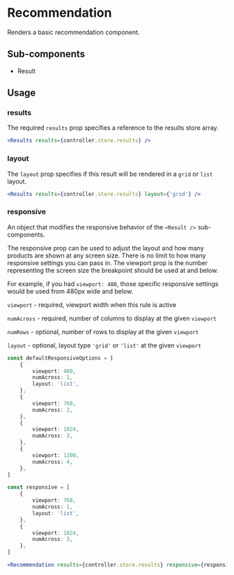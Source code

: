 # Recommendation

Renders a basic recommendation component.

## Sub-components
- Result

## Usage

### results
The required `results` prop specifies a reference to the results store array. 

```jsx
<Results results={controller.store.results} />
```

### layout
The `layout` prop specifies if this result will be rendered in a `grid` or `list` layout.

```jsx
<Results results={controller.store.results} layout={'grid'} />
```

### responsive
An object that modifies the responsive behavior of the `<Result />` sub-components.

The responsive prop can be used to adjust the layout and how many products are shown at any screen size. There is no limit to how many responsive settings you can pass in. The viewport prop is the number representing the screen size the breakpoint should be used at and below.

For example, if you had `viewport: 480`, those specific responsive settings would be used from 480px wide and below.

`viewport` - required, viewport width when this rule is active

`numAcross` - required, number of columns to display at the given `viewport`

`numRows` - optional, number of rows to display at the given `viewport`

`layout` - optional, layout type `'grid'` or `'list'` at the given `viewport`

```typescript
const defaultResponsiveOptions = [
	{
		viewport: 480,
		numAcross: 1,
		layout: 'list',
	},
	{
		viewport: 768,
		numAcross: 2,
	},
	{
		viewport: 1024,
		numAcross: 3,
	},
	{
		viewport: 1200,
		numAcross: 4,
	},
]
```

```typescript
const responsive = [
	{
		viewport: 768,
		numAcross: 1,
		layout: 'list',
	},
	{
		viewport: 1024,
		numAcross: 3,
	},
]
```

```jsx
<Recommendation results={controller.store.results} responsive={responsive} />
```
